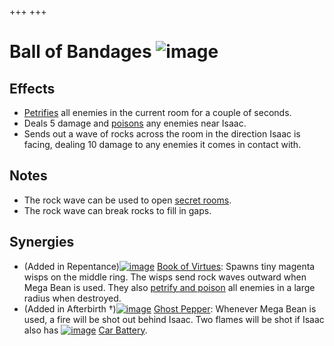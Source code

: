 +++
+++

 # Ball of Bandages ![image](/image/Ball_of_Bandages.png) 


Effects
---------


* [Petrifies](/wiki/Status_Effects#Petrification "Status Effects") all enemies in the current room for a couple of seconds.
* Deals 5 damage and [poisons](/wiki/Status_Effects#Poison "Status Effects") any enemies near Isaac.
* Sends out a wave of rocks across the room in the direction Isaac is facing, dealing 10 damage to any enemies it comes in contact with.


Notes
-------


* The rock wave can be used to open [secret rooms](/wiki/Secret_Room "Secret Room").
* The rock wave can break rocks to fill in gaps.


Synergies
-----------


* (Added in Repentance)[![image](/image/Book_of_Virtues.png)](/wiki/Book_of_Virtues "Book of Virtues") [Book of Virtues](/wiki/Book_of_Virtues "Book of Virtues"): Spawns tiny magenta wisps on the middle ring. The wisps send rock waves outward when Mega Bean is used. They also [petrify and poison](/wiki/Tear_Effects "Tear Effects") all enemies in a large radius when destroyed.
* (Added in Afterbirth †)[![image](/image/Ghost_Pepper.png)](/wiki/Ghost_Pepper "Ghost Pepper") [Ghost Pepper](/wiki/Ghost_Pepper "Ghost Pepper"): Whenever Mega Bean is used, a fire will be shot out behind Isaac. Two flames will be shot if Isaac also has [![image](/image/Car_Battery.png)](/wiki/Car_Battery "Car Battery") [Car Battery](/wiki/Car_Battery "Car Battery").


